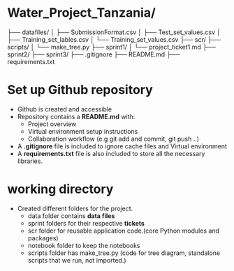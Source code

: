 
# **Water_Project_Tanzania/**
├── datafiles/
│   ├── SubmissionFormat.csv
│   ├── Test_set_values.csv
│   ├── Training_set_lables.csv
│   └── Training_set_values.csv
├── scr/
├── scripts/
│   └── make_tree.py
├── sprint1/
│   └── project_ticket1.md
├── sprint2/
├── sprint3/
├── .gitignore
├── README.md
├── requirements.txt



# **Set up Github repository**

  - Github is created and accessible
  - Repository contains a **README.md** with:
     - Project overview 
     - Virtual environment setup instructions
     - Collaboration workflow (e.g git add and commit, git push ..)
  - A **.gitignore** file is included to ignore cache files and Virtual environment
  - A **requirements.txt** file is also included to store all the necessary libraries.
  
# working directory 
  - Created different folders for the project.
    - data folder contains **data files**
    - sprint folders for their respective **tickets** 
    - scr folder for reusable application code.(core Python modules and packages)
    - notebook folder to keep the notebooks
    - scripts folder has make_tree.py (code for tree diagram, standalone scripts that we run, not imported.)
